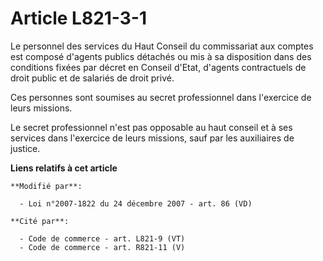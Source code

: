 # Article L821-3-1

Le personnel des services du Haut Conseil du commissariat aux comptes est composé d'agents publics détachés ou mis à sa
disposition dans des conditions fixées par décret en Conseil d'Etat, d'agents contractuels de droit public et de salariés de
droit privé. 

Ces personnes sont soumises au secret professionnel dans l'exercice de leurs missions.

Le secret professionnel n'est pas opposable au haut conseil et à ses services dans l'exercice de leurs missions, sauf par les
auxiliaires de justice.

**Liens relatifs à cet article**

	**Modifié par**:

	  - Loi n°2007-1822 du 24 décembre 2007 - art. 86 (VD)

	**Cité par**:

	  - Code de commerce - art. L821-9 (VT)
	  - Code de commerce - art. R821-11 (V)
